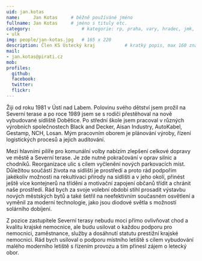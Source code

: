 ```yaml
---
uid: jan.kotas
name:     Jan Kotas  	# běžně používáné jméno
fullname: Jan Kotas  	# jméno s tituly etc.
category:                 	# kategorie: rp, praha, vary, hradec, jmk, senat
- ulk
img: people/jan-kotas.jpg   # 165 x 220
description: Člen KS Ústecký kraj       	# kratký popis, max 160 znaků
mail:
- jan.kotas@pirati.cz
mob:			  
profiles:
  github:                 
  facebook: 		  
  twitter: 		  
  flickr:     		
---
```


 Žiji od roku 1981 v Ústí nad Labem. Polovinu svého dětství jsem prožil na Severní terase a po roce 1989 jsem se s rodiči přestěhoval na nově vybudované sídliště Dobětice. Po střední škole jsem pracoval v různých výrobních společnostech Black and Decker, Aisan Industry, AutoKabel, Gestamp, NCH, Losan. Mým pracovním oborem je plánování výroby, řízení logistických procesů a jejich auditování.

  Mezi hlavními pilíře pro komunální volby nabízím zlepšení celkové dopravy ve městě a Severní terase. Je zde nutné pokračování v oprav silnic a chodníků. Reorganizace ulic s cílem vyčlenění nových parkovacích míst. Důležitou součástí života na sídlišti je prostředí a proto rád podpořím jakékoliv možnosti na rekultivaci přírody na sídlišti a v jeho okolí, přinést ještě více kontejnerů na třídění a motivační zapojení občanů třídit a chránit naše prostředí. Rád bych za svoje volební období stihl prosadit výstavbu nových městských bytů a také šetřil na neefektivním současném osvětlení a vyměnil za moderní technologie, jako jsou diodové světla s možností solárního dobíjení. 

  Z pozice zastupitele Severní terasy nebudu moci přímo ovlivňovat chod a kvalitu krajské nemocnice, ale budu usilovat o každou podporu pro nemocnici, zaměstnance, služby a dosáhnutí statutu prestižní krajské nemocnici. Rád bych usiloval o podporu místního letiště s cílem vybudování malého moderního letiště s řízením provozu a tím přinesl zájem o letecký obor. 

